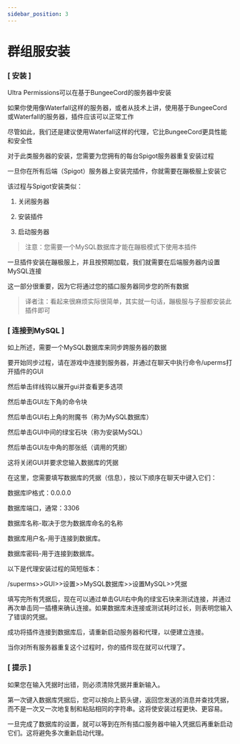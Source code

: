 ```yaml
---
sidebar_position: 3
---
```


# 群组服安装

### [ 安装 ]

Ultra Permissions可以在基于BungeeCord的服务器中安装

如果你使用像Waterfall这样的服务器，或者从技术上讲，使用基于BungeeCord或Waterfall的服务器，插件应该可以正常工作

尽管如此，我们还是建议使用Waterfall这样的代理，它比BungeeCord更具性能和安全性

对于此类服务器的安装，您需要为您拥有的每台Spigot服务器重复安装过程

一旦你在所有后端（Spigot）服务器上安装完插件，你就需要在蹦极服上安装它

该过程与Spigot安装类似：

1. 关闭服务器

2. 安装插件

3. 启动服务器

> 注意：您需要一个MySQL数据库才能在蹦极模式下使用本插件

一旦插件安装在蹦极服上，并且按预期加载，我们就需要在后端服务器内设置MySQL连接

这一部分很重要，因为它将通过您的插口服务器同步您的所有数据

> 译者注：看起来很麻烦实际很简单，其实就一句话，蹦极服与子服都安装此插件即可

### [ 连接到MySQL ]
如上所述，需要一个MySQL数据库来同步跨服务器的数据

要开始同步过程，请在游戏中连接到服务器，并通过在聊天中执行命令/uperms打开插件的GUI

然后单击绊线钩以展开gui并查看更多选项

然后单击GUI左下角的命令块

然后单击GUI右上角的附魔书（称为MySQL数据库）

然后单击GUI中间的绿宝石块（称为安装MySQL）

然后单击GUI左中角的那张纸（调用的凭据）

这将关闭GUI并要求您输入数据库的凭据

在这里，您需要填写数据库的凭据（信息），按以下顺序在聊天中键入它们：

数据库IP格式：0.0.0.0

数据库端口，通常：3306

数据库名称-取决于您为数据库命名的名称

数据库用户名-用于连接到数据库。

数据库密码-用于连接到数据库。

以下是代理安装过程的简短版本：

/superms>>GUI>>设置>>MySQL数据库>>设置MySQL>>凭据

填写完所有凭据后，现在可以通过单击GUI右中角的绿宝石块来测试连接，并通过再次单击同一插槽来确认连接。如果数据库未连接或测试耗时过长，则表明您输入了错误的凭据。

成功将插件连接到数据库后，请重新启动服务器和代理，以便建立连接。

当你对所有服务器重复这个过程时，你的插件现在就可以代理了。

### [ 提示 ]

如果您在输入凭据时出错，则必须清除凭据并重新输入。

第一次键入数据库凭据后，您可以按向上箭头键，返回您发送的消息并查找凭据，而不是一次又一次地复制和粘贴相同的字符串。这将使安装过程更快、更容易。

一旦完成了数据库的设置，就可以等到在所有插口服务器中输入凭据后再重新启动它们。这将避免多次重新启动代理。